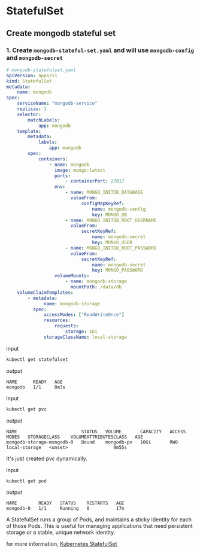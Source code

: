 # StatefulSet

## Create mongodb stateful set

### 1. Create `mongodb-stateful-set.yaml` and will use `mongodb-config` and `mongodb-secret`

```yaml
# mongodb-statefulset.yaml
apiVersion: apps/v1
kind: StatefulSet
metadata:
    name: mongodb
spec:
    serviceName: "mongodb-service"
    replicas: 1
    selector:
        matchLabels:
            app: mongodb
    template:
        metadata:
            labels:
                app: mongodb
        spec:
            containers:
                - name: mongodb
                  image: mongo:latest
                  ports:
                      - containerPort: 27017
                  env:
                      - name: MONGO_INITDB_DATABASE
                        valueFrom:
                            configMapKeyRef:
                                name: mongodb-config
                                key: MONGO_DB
                      - name: MONGO_INITDB_ROOT_USERNAME
                        valueFrom:
                            secretKeyRef:
                                name: mongodb-secret
                                key: MONGO_USER
                      - name: MONGO_INITDB_ROOT_PASSWORD
                        valueFrom:
                            secretKeyRef:
                                name: mongodb-secret
                                key: MONGO_PASSWORD
                  volumeMounts:
                      - name: mongodb-storage
                        mountPath: /data/db
    volumeClaimTemplates:
        - metadata:
              name: mongodb-storage
          spec:
              accessModes: ["ReadWriteOnce"]
              resources:
                  requests:
                      storage: 1Gi
              storageClassName: local-storage
```

input

```bash
kubectl get statefulset
```

output

```
NAME      READY   AGE
mongodb   1/1     8m3s
```

input

```bash
kubectl get pvc
```

output

```
NAME                        STATUS   VOLUME       CAPACITY   ACCESS MODES   STORAGECLASS    VOLUMEATTRIBUTESCLASS   AGE
mongodb-storage-mongodb-0   Bound    mongodb-pv   10Gi       RWO            local-storage   <unset>                 9m55s
```

It's just created pvc dynamically.

input

```bash
kubectl get pod
```

output

```
NAME        READY   STATUS    RESTARTS   AGE
mongodb-0   1/1     Running   0          17m
```

A StatefulSet runs a group of Pods, and maintains a sticky identity for each of those Pods. This is useful for managing applications that need persistent storage or a stable, unique network identity.

for more information, [Kubernetes StatefulSet](https://kubernetes.io/docs/concepts/workloads/controllers/statefulset/)
